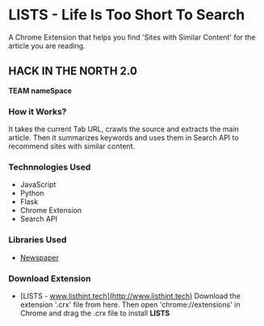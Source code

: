 # LISTS - Life Is Too Short To Search

A Chrome Extension that helps you find 'Sites with Similar Content' for the article you are reading.

## HACK IN THE NORTH 2.0

**TEAM
nameSpace**


### How it Works?
It takes the current Tab URL, crawls the source and extracts the main article. Then it summarizes keywords and uses them in Search API to recommend sites with similar content.


### Technnologies Used
- JavaScript
- Python
- Flask
- Chrome Extension
- Search API


### Libraries Used
- [Newspaper](https://github.com/codelucas/newspaper/)

### Download Extension
 - [LISTS - www.listhint.tech](http://www.listhint.tech)
 Download the extension '.crx' file from here. Then open 'chrome://extensions' in Chrome and drag the .crx file to install **LISTS**
